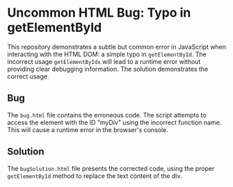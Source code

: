# Uncommon HTML Bug: Typo in getElementById

This repository demonstrates a subtle but common error in JavaScript when interacting with the HTML DOM: a simple typo in `getElementById`.  The incorrect usage `getElementByIdx` will lead to a runtime error without providing clear debugging information.  The solution demonstrates the correct usage.

## Bug

The `bug.html` file contains the erroneous code.  The script attempts to access the element with the ID "myDiv" using the incorrect function name. This will cause a runtime error in the browser's console.

## Solution

The `bugSolution.html` file presents the corrected code, using the proper `getElementById` method to replace the text content of the div.